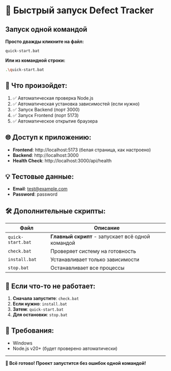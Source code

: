 # 🚀 Быстрый запуск Defect Tracker

## Запуск одной командой

**Просто дважды кликните на файл:**

```
quick-start.bat
```

**Или из командной строки:**

```bash
.\quick-start.bat
```

## 🎯 Что произойдет:

1. ✅ Автоматическая проверка Node.js
2. ✅ Автоматическая установка зависимостей (если нужно)
3. ✅ Запуск Backend (порт 3000)
4. ✅ Запуск Frontend (порт 5173)
5. ✅ Автоматическое открытие браузера

## 🌐 Доступ к приложению:

- **Frontend**: http://localhost:5173 (белая страница, как настроено)
- **Backend**: http://localhost:3000
- **Health Check**: http://localhost:3000/api/health

## 💡 Тестовые данные:

- **Email**: test@example.com
- **Password**: password

## 🛠️ Дополнительные скрипты:

| Файл | Описание |
|------|----------|
| `quick-start.bat` | **Главный скрипт** - запускает всё одной командой |
| `check.bat` | Проверяет систему на готовность |
| `install.bat` | Устанавливает только зависимости |
| `stop.bat` | Останавливает все процессы |

## 🐛 Если что-то не работает:

1. **Сначала запустите**: `check.bat`
2. **Если нужно**: `install.bat`
3. **Затем**: `quick-start.bat`
4. **Для остановки**: `stop.bat`

## 🔧 Требования:

- Windows
- Node.js v20+ (будет проверено автоматически)

---

**🎉 Всё готово! Проект запустится без ошибок одной командой!**